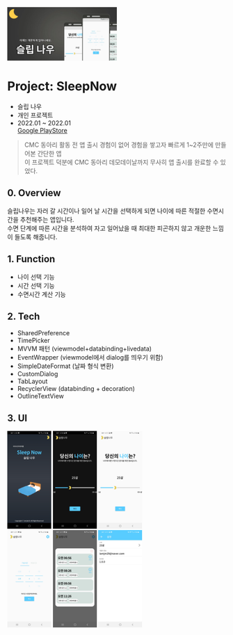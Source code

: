 <img src="doc/imgs/그래픽 이미지.png" width="50%">

# Project: SleepNow
* 슬립 나우
* 개인 프로젝트
* 2022.01 ~ 2022.01  
[Google PlayStore](https://play.google.com/store/apps/details?id=com.jaemin.sleepnow)

> CMC 동아리 활동 전 앱 출시 경험이 없어 경험을 쌓고자 빠르게 1~2주만에 만들어본 간단한 앱  
> 이 프로젝트 덕분에 CMC 동아리 데모데이날까지 무사히 앱 출시를 완료할 수 있었다.

## 0. Overview
슬립나우는 자러 갈 시간이나 일어 날 시간을 선택하게 되면 나이에 따른 적절한 수면시간을 추천해주는 앱입니다.  
수면 단계에 따른 시간을 분석하여 자고 일어났을 때 최대한 피곤하지 않고 개운한 느낌이 들도록 해줍니다.  

## 1. Function
* 나이 선택 기능
* 시간 선택 기능
* 수면시간 계산 기능

## 2. Tech
- SharedPreference
- TimePicker
- MVVM 패턴 (viewmodel+databinding+livedata)
- EventWrapper (viewmodel에서 dialog를 띄우기 위함)
- SimpleDateFormat (날짜 형식 변환)
- CustomDialog
- TabLayout
- RecyclerView (databinding + decoration)
- OutlineTextView

## 3. UI

<img src="doc/imgs/splash.jpg" width="20%"> <img src="doc/imgs/selectage(dark).jpg" width="20%"> <img src="doc/imgs/selectage(white).jpg" width="20%">  
<img src="doc/imgs/main(white).jpg" width="20%"> <img src="doc/imgs/calcul(white).jpg" width="20%"> <img src="doc/imgs/setting(white).jpg" width="20%">
